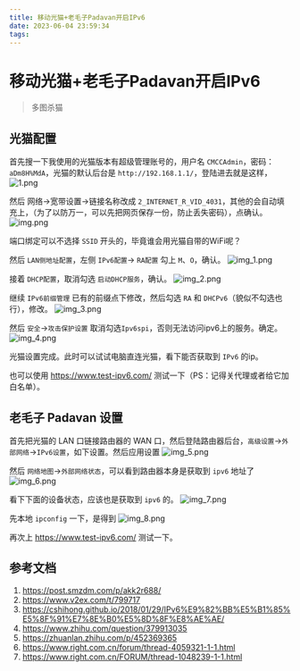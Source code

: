 ```yaml
---
title: 移动光猫+老毛子Padavan开启IPv6
date: 2023-06-04 23:59:34
tags:
---
```


# 移动光猫+老毛子Padavan开启IPv6
> 多图杀猫

## 光猫配置

首先搜一下我使用的光猫版本有超级管理账号的，用户名 `CMCCAdmin`，密码：`aDm8H%MdA`，光猫的默认后台是 `http://192.168.1.1/`，登陆进去就是这样，
![1.png](%E7%A7%BB%E5%8A%A8%E5%85%89%E7%8C%AB-%E8%80%81%E6%AF%9B%E5%AD%90Padavan%E5%BC%80%E5%90%AFIPV6%2F1.png)

然后 网络->宽带设置->链接名称改成 `2_INTERNET_R_VID_4031`，其他的会自动填充上，（为了以防万一，可以先把网页保存一份，防止丢失密码），点确认。
![img.png](移动光猫-老毛子Padavan开启IPV6/img.png)

端口绑定可以不选择 `SSID` 开头的，毕竟谁会用光猫自带的WiFi呢？

然后 `LAN侧地址配置`，左侧 `IPv6配置`-> `RA配置` 勾上 `M`、`O`，确认。
![img_1.png](移动光猫-老毛子Padavan开启IPV6/img_1.png)

接着 `DHCP配置`，取消勾选 `启动DHCP服务`，确认。
![img_2.png](移动光猫-老毛子Padavan开启IPV6/img_2.png)

继续 `IPv6前缀管理` 已有的前缀点下修改，然后勾选 `RA` 和 `DHCPv6`（貌似不勾选也行），修改。
![img_3.png](移动光猫-老毛子Padavan开启IPV6/img_3.png)

然后 `安全`->`攻击保护设置` 取消勾选`Ipv6spi`，否则无法访问ipv6上的服务。确定。
![img_4.png](移动光猫-老毛子Padavan开启IPV6/img_4.png)

光猫设置完成。此时可以试试电脑直连光猫，看下能否获取到 `IPv6` 的ip。

也可以使用 https://www.test-ipv6.com/ 测试一下（PS：记得关代理或者给它加白名单）。

## 老毛子 Padavan 设置

首先把光猫的 LAN 口链接路由器的 WAN 口，然后登陆路由器后台，`高级设置`->`外部网络`->`IPv6设置`，如下设置。然后应用设置
![img_5.png](移动光猫-老毛子Padavan开启IPV6/img_5.png)

然后 `网络地图`->`外部网络状态`，可以看到路由器本身是获取到 `ipv6` 地址了
![img_6.png](移动光猫-老毛子Padavan开启IPV6/img_6.png)

看下下面的设备状态，应该也是获取到 `ipv6` 的。
![img_7.png](移动光猫-老毛子Padavan开启IPV6/img_7.png)

先本地 `ipconfig` 一下，是得到
![img_8.png](移动光猫-老毛子Padavan开启IPV6/img_8.png)

再次上 https://www.test-ipv6.com/ 测试一下。



## 参考文档
1. https://post.smzdm.com/p/akk2r688/
2. https://www.v2ex.com/t/799717
3. https://cshihong.github.io/2018/01/29/IPv6%E9%82%BB%E5%B1%85%E5%8F%91%E7%8E%B0%E5%8D%8F%E8%AE%AE/
4. https://www.zhihu.com/question/379913035
5. https://zhuanlan.zhihu.com/p/452369365
6. https://www.right.com.cn/forum/thread-4059321-1-1.html
7. https://www.right.com.cn/FORUM/thread-1048239-1-1.html



